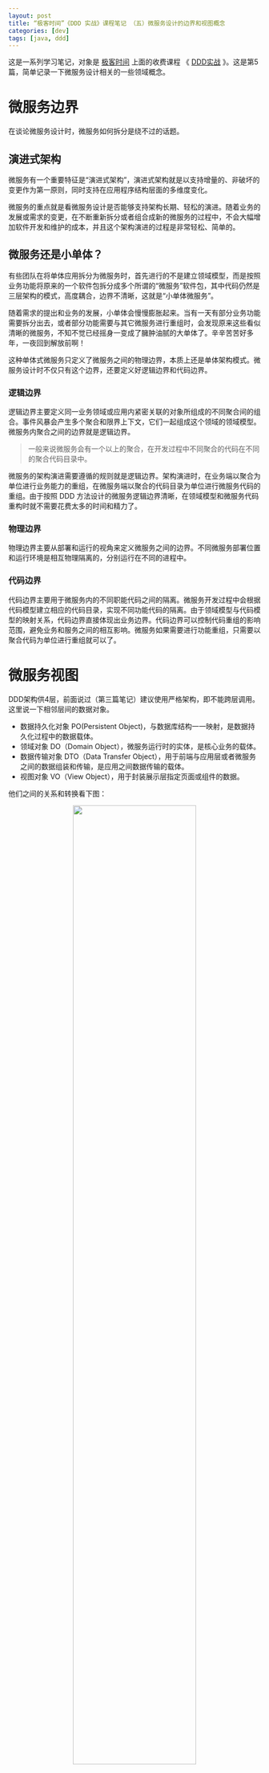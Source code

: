 ```yaml
---
layout: post
title: “极客时间”《DDD 实战》课程笔记 （五）微服务设计的边界和视图概念
categories: [dev]
tags: [java, ddd]
---
```


这是一系列学习笔记，对象是 [极客时间](https://time.geekbang.org/) 上面的收费课程 《 [DDD实战](https://time.geekbang.org/column/intro/238) 》。这是第5篇，简单记录一下微服务设计相关的一些领域概念。

# 微服务边界

在谈论微服务设计时，微服务如何拆分是绕不过的话题。

## 演进式架构

微服务有一个重要特征是“演进式架构”，演进式架构就是以支持增量的、非破坏的变更作为第一原则，同时支持在应用程序结构层面的多维度变化。

微服务的重点就是看微服务设计是否能够支持架构长期、轻松的演进。随着业务的发展或需求的变更，在不断重新拆分或者组合成新的微服务的过程中，不会大幅增加软件开发和维护的成本，并且这个架构演进的过程是非常轻松、简单的。

## 微服务还是小单体？

有些团队在将单体应用拆分为微服务时，首先进行的不是建立领域模型，而是按照业务功能将原来的一个软件包拆分成多个所谓的“微服务”软件包，其中代码仍然是三层架构的模式，高度耦合，边界不清晰，这就是“小单体微服务”。

随着需求的提出和业务的发展，小单体会慢慢膨胀起来。当有一天有部分业务功能需要拆分出去，或者部分功能需要与其它微服务进行重组时，会发现原来这些看似清晰的微服务，不知不觉已经摇身一变成了臃肿油腻的大单体了。辛辛苦苦好多年，一夜回到解放前啊！

这种单体式微服务只定义了微服务之间的物理边界，本质上还是单体架构模式。微服务设计时不仅只有这个边界，还要定义好逻辑边界和代码边界。

### 逻辑边界

逻辑边界主要定义同一业务领域或应用内紧密关联的对象所组成的不同聚合间的组合。事件风暴会产生多个聚合和限界上下文，它们一起组成这个领域的领域模型。微服务内聚合之间的边界就是逻辑边界。

>  一般来说微服务会有一个以上的聚合，在开发过程中不同聚合的代码在不同的聚合代码目录中。

微服务的架构演进需要遵循的规则就是逻辑边界。架构演进时，在业务端以聚合为单位进行业务能力的重组，在微服务端以聚合的代码目录为单位进行微服务代码的重组。由于按照 DDD 方法设计的微服务逻辑边界清晰，在领域模型和微服务代码重构时就不需要花费太多的时间和精力了。

### 物理边界

物理边界主要从部署和运行的视角来定义微服务之间的边界。不同微服务部署位置和运行环境是相互物理隔离的，分别运行在不同的进程中。

### 代码边界

代码边界主要用于微服务内的不同职能代码之间的隔离。微服务开发过程中会根据代码模型建立相应的代码目录，实现不同功能代码的隔离。由于领域模型与代码模型的映射关系，代码边界直接体现出业务边界。代码边界可以控制代码重组的影响范围，避免业务和服务之间的相互影响。微服务如果需要进行功能重组，只需要以聚合代码为单位进行重组就可以了。

# 微服务视图

DDD架构供4层，前面说过（第三篇笔记）建议使用严格架构，即不能跨层调用。这里说一下相邻层间的数据对象。

- 数据持久化对象 PO(Persistent Object)，与数据库结构一一映射，是数据持久化过程中的数据载体。
- 领域对象 DO（Domain Object），微服务运行时的实体，是核心业务的载体。
- 数据传输对象 DTO（Data Transfer Object），用于前端与应用层或者微服务之间的数据组装和传输，是应用之间数据传输的载体。
- 视图对象 VO（View Object），用于封装展示层指定页面或组件的数据。

他们之间的关系和转换看下图：

<div align="center">
<img width="70%" src="/images/post/jikeddddir5.jpg">
</div>

在软件开发过程中，需要严格遵守各层服务和数据的职责要求，各据其位，各司其职。这样才能保证核心领域模型的稳定，同时也可以灵活应对外部需求的快速变化。